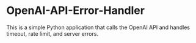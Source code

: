 # OpenAI-API-Error-Handler
This is a simple Python application that calls the OpenAI API and handles timeout, rate limit, and server errors.

